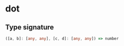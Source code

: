# dot

## Type signature

<!-- prettier-ignore-start -->
```typescript
([a, b]: [any, any], [c, d]: [any, any]) => number
```
<!-- prettier-ignore-end -->
